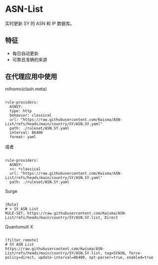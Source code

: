 
# ASN-List
    
实时更新 SY 的 ASN 和 IP 数据库。
    
## 特征
    
- 每日自动更新
- 可靠且准确的来源
    
## 在代理应用中使用
    
mihomo(clash.meta)
   
<pre><code class="language-javascript">
rule-providers:
  ASNSY:
  type: http
  behavior: classical
  url: "https://raw.githubusercontent.com/Kwisma/ASN-List/refs/heads/main/country/SY/ASN.SY.yaml"
  path: ./ruleset/ASN.SY.yaml
  interval: 86400
  format: yaml
</code></pre>

或者

<pre><code class="language-javascript">
rule-providers:
  ASNSY:
  <<: *classical
  url: "https://raw.githubusercontent.com/Kwisma/ASN-List/refs/heads/main/country/SY/ASN.SY.yaml"
  path: ./ruleset/ASN.SY.yaml
</code></pre>
    
Surge
    
<pre><code class="language-javascript">
[Rule]
# > SY ASN List
RULE-SET, https://raw.githubusercontent.com/Kwisma/ASN-List/refs/heads/main/country/SY/ASN.SY.list, Direct
</code></pre>
    
Quantumult X
    
<pre><code class="language-javascript">
[filter_remote]
# SY ASN List
https://raw.githubusercontent.com/Kwisma/ASN-List/refs/heads/main/country/SY/ASN.SY.list, tag=SYASN, force-policy=direct, update-interval=86400, opt-parser=true, enabled=true
</code></pre>

